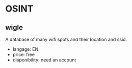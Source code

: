 # OSINT

## wigle

A database of many wifi spots and their location and ssid. 

* langage:			EN
* price:			free
* disponibility:	need an account
